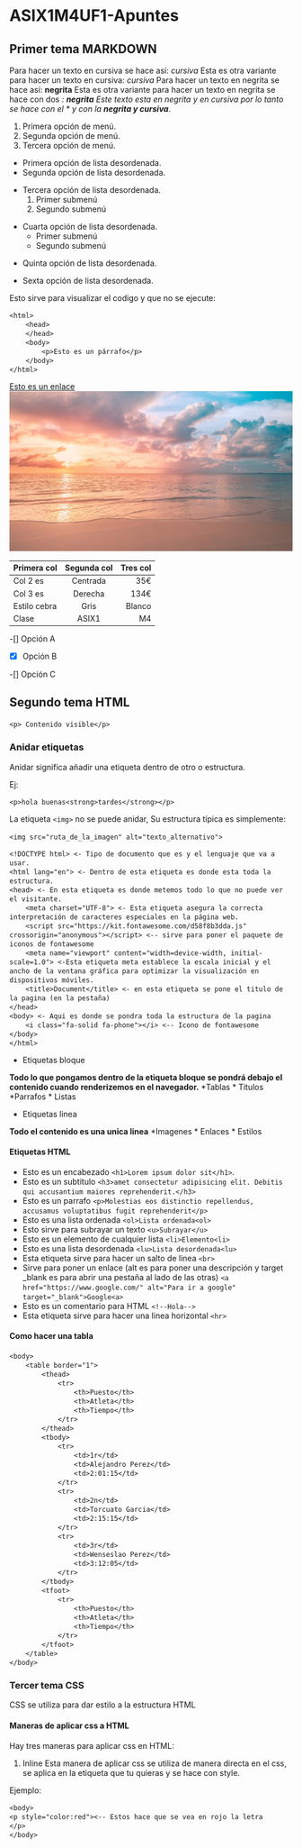 # ASIX1M4UF1-Apuntes

## Primer tema MARKDOWN

Para hacer un texto en cursiva se hace así: *cursiva*
Esta es otra variante para hacer un texto en cursiva: *cursiva*
Para hacer un texto en negrita se hace así: **negrita**
Esta es otra variante para hacer un texto en negrita se hace con dos _: **negrita**
Este texto esta en negrita y en cursiva por lo tanto se hace con el * y con la_ ***negrita y cursiva***.

1. Primera opción de menú.
2. Segunda opción de menú.
3. Tercera opción de menú.

* Primera opción de lista desordenada.
* Segunda opción de lista desordenada.

- Tercera opción de lista desordenada.
    1. Primer submenú
    2. Segundo submenú
* Cuarta opción de lista desordenada.
  * Primer submenú
  * Segundo submenú

+ Quinta opción de lista desordenada.
* Sexta opción de lista desordenada.

Esto sirve para visualizar el codigo y que no se ejecute:

```
<html>
    <head>
    </head>
    <body>
        <p>Esto es un párrafo</p>
    </body>
</html> 
```

[Esto es un enlace](https://joan23.fje.edu "Enlace a la web del cole")
![Esto es una imagen del cielo](https://github.com/RobertoNobleMaestro/ASIX1M4UF1-A3-Apuntes/blob/main/cielo.jpg "Este es el cielo de murcia")

|Primera col|Segunda col|Tres col|
|---------------|:----------:|---------:|
|Col 2 es|Centrada|35€|
|Col 3 es|Derecha|134€|
|Estilo cebra|Gris|Blanco|
|Clase|ASIX1|M4|

-[] Opción A

-[X] Opción B

-[] Opción C

## Segundo tema HTML

```<p> Contenido visible</p>```

### Anidar etiquetas

Anidar significa añadir una etiqueta dentro de otro o estructura.

Ej:

```
<p>hola buenas<strong>tardes</strong></p>
```

La etiqueta ```<img>``` no se puede anidar, Su estructura típica es simplemente:

```<img src="ruta_de_la_imagen" alt="texto_alternativo">```

```
<!DOCTYPE html> <- Tipo de documento que es y el lenguaje que va a usar.
<html lang="en"> <- Dentro de esta etiqueta es donde esta toda la estructura.
<head> <- En esta etiqueta es donde metemos todo lo que no puede ver el visitante.
    <meta charset="UTF-8"> <- Esta etiqueta asegura la correcta interpretación de caracteres especiales en la página web.
    <script src="https://kit.fontawesome.com/d58f8b3dda.js" crossorigin="anonymous"></script> <-- sirve para poner el paquete de iconos de fontawesome  
    <meta name="viewport" content="width=device-width, initial-scale=1.0"> <-Esta etiqueta meta establece la escala inicial y el ancho de la ventana gráfica para optimizar la visualización en dispositivos móviles.
    <title>Document</title> <- en esta etiqueta se pone el titulo de la pagina (en la pestaña)
</head>
<body> <- Aqui es donde se pondra toda la estructura de la pagina 
    <i class="fa-solid fa-phone"></i> <-- Icono de fontawesome
</body>
</html> 
```

* Etiquetas bloque

**Todo lo que pongamos dentro de la etiqueta bloque se pondrá debajo el contenido cuando renderizemos en el navegador.**
    *Tablas
    * Titulos
    *Parrafos
    * Listas

* Etiquetas linea

**Todo el contenido es una unica linea**
    *Imagenes
    * Enlaces
    * Estilos

#### Etiquetas HTML

* Esto es un encabezado ```<h1>Lorem ipsum dolor sit</h1>```.
* Esto es un subtitulo ```<h3>amet consectetur adipisicing elit. Debitis qui accusantium maiores reprehenderit.</h3>```
* Esto es un parrafo ```<p>Molestias eos distinctio repellendus, accusamus voluptatibus fugit reprehenderit</p>```
* Esto es una lista ordenada ```<ol>Lista ordenada<ol>```
* Esto sirve para subrayar un texto ```<u>Subrayar</u>```
* Esto es un elemento de cualquier lista ```<li>Elemento<li>```
* Esto es una lista desordenada ```<lu>Lista desordenada<lu>```
* Esta etiqueta sirve para hacer un salto de linea ```<br>```
* Sirve para poner un enlace (alt es para poner una descripción y target _blank es para abrir una pestaña al lado de las otras) ```<a href="https://www.google.com/" alt="Para ir a google" target="_blank">Google<a>```
* Esto es un comentario para HTML ```<!--Hola-->```
* Esta etiqueta sirve para hacer una linea horizontal ```<hr>```

#### Como hacer una tabla

```
<body> 
    <table border="1">
        <thead>
            <tr>
                <th>Puesto</th>
                <th>Atleta</th>   
                <th>Tiempo</th>
            </tr>        
        </thead>
        <tbody>
            <tr>
                <td>1r</td>  
                <td>Alejandro Perez</td>  
                <td>2:01:15</td>  
            </tr> 
            <tr>
                <td>2n</td>  
                <td>Torcuato Garcia</td>  
                <td>2:15:15</td>  
            </tr> 
            <tr>
                <td>3r</td>  
                <td>Wenseslao Perez</td>  
                <td>3:12:05</td>  
            </tr> 
        </tbody>
        <tfoot>
            <tr>
                <th>Puesto</th>
                <th>Atleta</th>   
                <th>Tiempo</th>
            </tr>  
        </tfoot>
    </table>
</body>
```

### Tercer tema CSS

CSS se utiliza para dar estilo a la estructura HTML

#### Maneras de aplicar css a HTML

Hay tres maneras para aplicar css en HTML:

1. Inline
Esta manera de aplicar css se utiliza de manera directa en el css, se aplica en la etiqueta que tu quieras y se hace con style.

Ejemplo:

```
<body>
<p style="color:red"><-- Estos hace que se vea en rojo la letra
</p>
</body>
```
